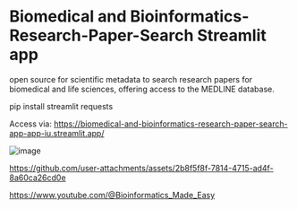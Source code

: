 # Biomedical and Bioinformatics-Research-Paper-Search Streamlit app
open source for scientific metadata to search research papers for biomedical and life sciences, offering access to the MEDLINE database.

pip install streamlit requests

Access via: https://biomedical-and-bioinformatics-research-paper-search-app-app-iu.streamlit.app/


![image](https://github.com/user-attachments/assets/37cc8fd1-3262-4502-88f2-945a000d5c41)













https://github.com/user-attachments/assets/2b8f5f8f-7814-4715-ad4f-8a60ca26cd0e














https://www.youtube.com/@Bioinformatics_Made_Easy

